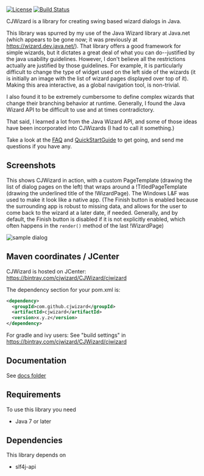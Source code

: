 [![License](https://img.shields.io/badge/License-Apache%202.0-blue.svg)](https://opensource.org/licenses/Apache-2.0)
[![Build Status](https://travis-ci.org/cjwizard/cjwizard.svg?branch=master)](https://travis-ci.org/cjwizard/cjwizard)


CJWizard is a library for creating swing based wizard dialogs in Java.

This library was spurred by my use of the Java Wizard library at Java.net (which appears to be gone now; it was previously at https://wizard.dev.java.net/).  That library offers a good framework for simple wizards, but it dictates a great deal of what you can do--justified by the java usability guidelines.  However, I don't believe all the restrictions actually are justified by those guidelines.  For example, it is particularly difficult to change the type of widget used on the left side of the wizards (it is initially an image with the list of wizard pages displayed over top of it).  Making this area interactive, as a global navigation tool, is non-trivial.

I also found it to be extremely cumbersome to define complex wizards that change their branching behavior at runtime.  Generally, I found the Java Wizard API to be difficult to use and at times contradictory.  

That said, I learned a lot from the Java Wizard API, and some of those ideas have been incorporated into CJWizards (I had to call it something.)

Take a look at the [FAQ](docs/FAQ.md) and [QuickStartGuide](src/site/markdown/quickstart.md) to get going, and send me questions if you have any.

## Screenshots ##

This shows CJWizard in action, with a custom PageTemplate (drawing the list of dialog pages on the left) that wraps around a !TitledPageTemplate (drawing the underlined title of the !WizardPage).  The Windows L&F was used to make it look like a native app.  (The Finish button is enabled because the surrounding app is robust to missing data, and allows for the user to come back to the wizard at a later date, if needed.  Generally, and by default, the Finish button is disabled if it is not explicitly enabled, which often happens in the `render()` method of the last !WizardPage)

![sample dialog](./src/site/images/cjwizard1.png)

## Maven coordinates / JCenter  ##

CJWizard is hosted on JCenter: https://bintray.com/cjwizard/CJWizard/cjwizard

The dependency section for your pom.xml is:

```xml
<dependency>
  <groupId>com.github.cjwizard</groupId>
  <artifactId>cjwizard</artifactId>
  <version>x.y.z</version>
</dependency>
```

For gradle and ivy users: See "build settings" in https://bintray.com/cjwizard/CJWizard/cjwizard

## Documentation ##

See [docs folder](./docs)

## Requirements ##

To use this library you need
 
* Java 7 or later

## Dependencies ##

This library depends on
 
* slf4j-api
